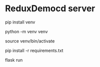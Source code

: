 # ReduxDemocd server

pip install venv

python -m venv venv

source venv/bin/activate

pip install -r requirements.txt

flask run
